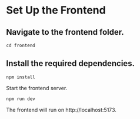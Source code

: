 # Set Up the Frontend

## Navigate to the frontend folder.

```
cd frontend
```

## Install the required dependencies.

```
npm install
```

Start the frontend server.

```
npm run dev
```

The frontend will run on http://localhost:5173.

